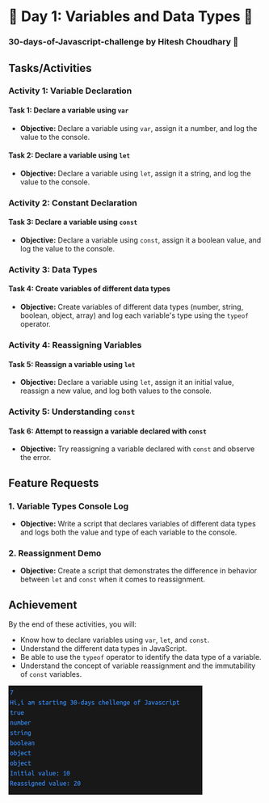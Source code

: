 # 🌟 Day 1: Variables and Data Types 🌟
### 30-days-of-Javascript-challenge by Hitesh Choudhary 🚀

## Tasks/Activities

### Activity 1: Variable Declaration

#### Task 1: Declare a variable using `var`
- **Objective:** Declare a variable using `var`, assign it a number, and log the value to the console.

#### Task 2: Declare a variable using `let`
- **Objective:** Declare a variable using `let`, assign it a string, and log the value to the console.

### Activity 2: Constant Declaration

#### Task 3: Declare a variable using `const`
- **Objective:** Declare a variable using `const`, assign it a boolean value, and log the value to the console.

### Activity 3: Data Types

#### Task 4: Create variables of different data types
- **Objective:** Create variables of different data types (number, string, boolean, object, array) and log each variable's type using the `typeof` operator.

### Activity 4: Reassigning Variables

#### Task 5: Reassign a variable using `let`
- **Objective:** Declare a variable using `let`, assign it an initial value, reassign a new value, and log both values to the console.

### Activity 5: Understanding `const`

#### Task 6: Attempt to reassign a variable declared with `const`
- **Objective:** Try reassigning a variable declared with `const` and observe the error.

## Feature Requests

### 1. Variable Types Console Log
- **Objective:** Write a script that declares variables of different data types and logs both the value and type of each variable to the console.

### 2. Reassignment Demo
- **Objective:** Create a script that demonstrates the difference in behavior between `let` and `const` when it comes to reassignment.

## Achievement

By the end of these activities, you will:

- Know how to declare variables using `var`, `let`, and `const`.
- Understand the different data types in JavaScript.
- Be able to use the `typeof` operator to identify the data type of a variable.
- Understand the concept of variable reassignment and the immutability of `const` variables.

![Output Screenshot](Output.png)
